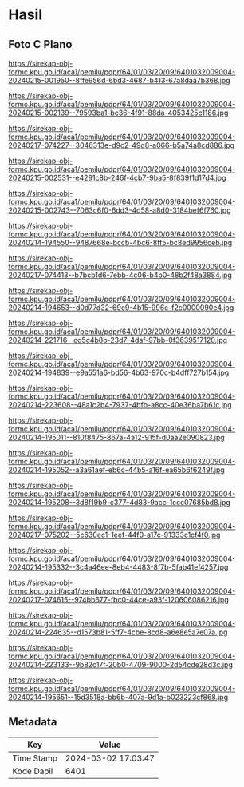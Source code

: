 # Hasil

## Foto C Plano

https://sirekap-obj-formc.kpu.go.id/aca1/pemilu/pdpr/64/01/03/20/09/6401032009004-20240215-001950--8ffe956d-6bd3-4687-b413-67a8daa7b368.jpg

https://sirekap-obj-formc.kpu.go.id/aca1/pemilu/pdpr/64/01/03/20/09/6401032009004-20240215-002139--79593ba1-bc36-4f91-88da-4053425c1186.jpg

https://sirekap-obj-formc.kpu.go.id/aca1/pemilu/pdpr/64/01/03/20/09/6401032009004-20240217-074227--3046313e-d9c2-49d8-a066-b5a74a8cd886.jpg

https://sirekap-obj-formc.kpu.go.id/aca1/pemilu/pdpr/64/01/03/20/09/6401032009004-20240215-002531--e4291c8b-246f-4cb7-9ba5-8f839f1d17d4.jpg

https://sirekap-obj-formc.kpu.go.id/aca1/pemilu/pdpr/64/01/03/20/09/6401032009004-20240215-002743--7063c6f0-6dd3-4d58-a8d0-3184bef6f760.jpg

https://sirekap-obj-formc.kpu.go.id/aca1/pemilu/pdpr/64/01/03/20/09/6401032009004-20240214-194550--9487668e-bccb-4bc6-8ff5-bc8ed9956ceb.jpg

https://sirekap-obj-formc.kpu.go.id/aca1/pemilu/pdpr/64/01/03/20/09/6401032009004-20240217-074413--b7bcb1d6-7ebb-4c06-b4b0-48b2f48a3884.jpg

https://sirekap-obj-formc.kpu.go.id/aca1/pemilu/pdpr/64/01/03/20/09/6401032009004-20240214-194653--d0d77d32-69e9-4b15-996c-f2c0000090e4.jpg

https://sirekap-obj-formc.kpu.go.id/aca1/pemilu/pdpr/64/01/03/20/09/6401032009004-20240214-221716--cd5c4b8b-23d7-4daf-97bb-0f3639517120.jpg

https://sirekap-obj-formc.kpu.go.id/aca1/pemilu/pdpr/64/01/03/20/09/6401032009004-20240214-194839--e9a551a6-bd56-4b63-970c-b4dff727b154.jpg

https://sirekap-obj-formc.kpu.go.id/aca1/pemilu/pdpr/64/01/03/20/09/6401032009004-20240214-223608--48a1c2b4-7937-4bfb-a8cc-40e36ba7b61c.jpg

https://sirekap-obj-formc.kpu.go.id/aca1/pemilu/pdpr/64/01/03/20/09/6401032009004-20240214-195011--810f8475-867a-4a12-915f-d0aa2e090823.jpg

https://sirekap-obj-formc.kpu.go.id/aca1/pemilu/pdpr/64/01/03/20/09/6401032009004-20240214-195052--a3a61aef-eb6c-44b5-a16f-ea65b6f6249f.jpg

https://sirekap-obj-formc.kpu.go.id/aca1/pemilu/pdpr/64/01/03/20/09/6401032009004-20240214-195208--3d8f19b9-c377-4d83-9acc-1ccc07685bd8.jpg

https://sirekap-obj-formc.kpu.go.id/aca1/pemilu/pdpr/64/01/03/20/09/6401032009004-20240217-075202--5c630ec1-1eef-44f0-a17c-91333c1cf4f0.jpg

https://sirekap-obj-formc.kpu.go.id/aca1/pemilu/pdpr/64/01/03/20/09/6401032009004-20240214-195332--3c4a46ee-8eb4-4483-8f7b-5fab41ef4257.jpg

https://sirekap-obj-formc.kpu.go.id/aca1/pemilu/pdpr/64/01/03/20/09/6401032009004-20240217-074615--974bb677-fbc0-44ce-a93f-120606086216.jpg

https://sirekap-obj-formc.kpu.go.id/aca1/pemilu/pdpr/64/01/03/20/09/6401032009004-20240214-224635--d1573b81-5ff7-4cbe-8cd8-a6e8e5a7e07a.jpg

https://sirekap-obj-formc.kpu.go.id/aca1/pemilu/pdpr/64/01/03/20/09/6401032009004-20240214-223133--9b82c17f-20b0-4709-9000-2d54cde28d3c.jpg

https://sirekap-obj-formc.kpu.go.id/aca1/pemilu/pdpr/64/01/03/20/09/6401032009004-20240214-195651--15d3518a-bb6b-407a-9d1a-b023223cf868.jpg


## Metadata

| Key        | Value               |
| ---------- | ------------------- |
| Time Stamp | 2024-03-02 17:03:47 |
| Kode Dapil | 6401                |



